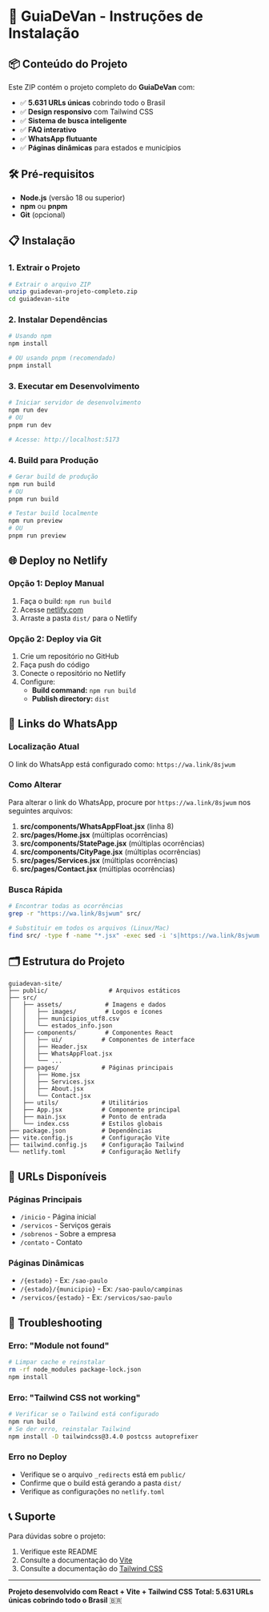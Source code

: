# 🚀 GuiaDeVan - Instruções de Instalação

## 📦 Conteúdo do Projeto

Este ZIP contém o projeto completo do **GuiaDeVan** com:
- ✅ **5.631 URLs únicas** cobrindo todo o Brasil
- ✅ **Design responsivo** com Tailwind CSS
- ✅ **Sistema de busca inteligente**
- ✅ **FAQ interativo**
- ✅ **WhatsApp flutuante**
- ✅ **Páginas dinâmicas** para estados e municípios

## 🛠️ Pré-requisitos

- **Node.js** (versão 18 ou superior)
- **npm** ou **pnpm**
- **Git** (opcional)

## 📋 Instalação

### 1. Extrair o Projeto
```bash
# Extrair o arquivo ZIP
unzip guiadevan-projeto-completo.zip
cd guiadevan-site
```

### 2. Instalar Dependências
```bash
# Usando npm
npm install

# OU usando pnpm (recomendado)
pnpm install
```

### 3. Executar em Desenvolvimento
```bash
# Iniciar servidor de desenvolvimento
npm run dev
# OU
pnpm run dev

# Acesse: http://localhost:5173
```

### 4. Build para Produção
```bash
# Gerar build de produção
npm run build
# OU
pnpm run build

# Testar build localmente
npm run preview
# OU
pnpm run preview
```

## 🌐 Deploy no Netlify

### Opção 1: Deploy Manual
1. Faça o build: `npm run build`
2. Acesse [netlify.com](https://netlify.com)
3. Arraste a pasta `dist/` para o Netlify

### Opção 2: Deploy via Git
1. Crie um repositório no GitHub
2. Faça push do código
3. Conecte o repositório no Netlify
4. Configure:
   - **Build command:** `npm run build`
   - **Publish directory:** `dist`

## 📱 Links do WhatsApp

### Localização Atual
O link do WhatsApp está configurado como: `https://wa.link/8sjwum`

### Como Alterar
Para alterar o link do WhatsApp, procure por `https://wa.link/8sjwum` nos seguintes arquivos:

1. **src/components/WhatsAppFloat.jsx** (linha 8)
2. **src/pages/Home.jsx** (múltiplas ocorrências)
3. **src/components/StatePage.jsx** (múltiplas ocorrências)
4. **src/components/CityPage.jsx** (múltiplas ocorrências)
5. **src/pages/Services.jsx** (múltiplas ocorrências)
6. **src/pages/Contact.jsx** (múltiplas ocorrências)

### Busca Rápida
```bash
# Encontrar todas as ocorrências
grep -r "https://wa.link/8sjwum" src/

# Substituir em todos os arquivos (Linux/Mac)
find src/ -type f -name "*.jsx" -exec sed -i 's|https://wa.link/8sjwum|SEU_NOVO_LINK|g' {} +
```

## 🗂️ Estrutura do Projeto

```
guiadevan-site/
├── public/                 # Arquivos estáticos
├── src/
│   ├── assets/            # Imagens e dados
│   │   ├── images/        # Logos e ícones
│   │   ├── municipios_utf8.csv
│   │   └── estados_info.json
│   ├── components/        # Componentes React
│   │   ├── ui/           # Componentes de interface
│   │   ├── Header.jsx
│   │   ├── WhatsAppFloat.jsx
│   │   └── ...
│   ├── pages/            # Páginas principais
│   │   ├── Home.jsx
│   │   ├── Services.jsx
│   │   ├── About.jsx
│   │   └── Contact.jsx
│   ├── utils/            # Utilitários
│   ├── App.jsx           # Componente principal
│   ├── main.jsx          # Ponto de entrada
│   └── index.css         # Estilos globais
├── package.json          # Dependências
├── vite.config.js        # Configuração Vite
├── tailwind.config.js    # Configuração Tailwind
└── netlify.toml          # Configuração Netlify
```

## 🎯 URLs Disponíveis

### Páginas Principais
- `/inicio` - Página inicial
- `/servicos` - Serviços gerais
- `/sobrenos` - Sobre a empresa
- `/contato` - Contato

### Páginas Dinâmicas
- `/{estado}` - Ex: `/sao-paulo`
- `/{estado}/{municipio}` - Ex: `/sao-paulo/campinas`
- `/servicos/{estado}` - Ex: `/servicos/sao-paulo`

## 🔧 Troubleshooting

### Erro: "Module not found"
```bash
# Limpar cache e reinstalar
rm -rf node_modules package-lock.json
npm install
```

### Erro: "Tailwind CSS not working"
```bash
# Verificar se o Tailwind está configurado
npm run build
# Se der erro, reinstalar Tailwind
npm install -D tailwindcss@3.4.0 postcss autoprefixer
```

### Erro no Deploy
- Verifique se o arquivo `_redirects` está em `public/`
- Confirme que o build está gerando a pasta `dist/`
- Verifique as configurações no `netlify.toml`

## 📞 Suporte

Para dúvidas sobre o projeto:
1. Verifique este README
2. Consulte a documentação do [Vite](https://vitejs.dev/)
3. Consulte a documentação do [Tailwind CSS](https://tailwindcss.com/)

---

**Projeto desenvolvido com React + Vite + Tailwind CSS**
**Total: 5.631 URLs únicas cobrindo todo o Brasil** 🇧🇷
